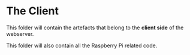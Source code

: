 # The Client
This folder will contain the artefacts that belong to the **client side** of the webserver.

This folder will also contain all the Raspberry Pi related code.